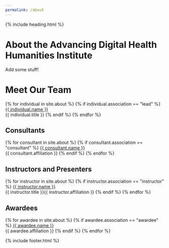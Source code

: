 ```yaml
---
permalink: /about
---
```

{% include heading.html %}
# About the Advancing Digital Health Humanities Institute

Add some stuff!

# Meet Our Team

{% for individual in site.about %}
{% if individual.association == "lead" %}
<a href="{{ site.baseurl }}{{ individual.permalink }}">{{ individual.name }}</a><br>
{{ individual.title }}
{% endif %}
{% endfor %}

## Consultants

{% for consultant in site.about %}
{% if consultant.association == "consultant" %}
<a href="{{ site.baseurl }}{{ consultant.permalink }}">{{ consultant.name }}</a><br>
{{ consultant.affiliation }}
{% endif %}
{% endfor %}

## Instructors and Presenters

{% for instructor in site.about %}
{% if instructor.association == "instructor" %}
<a href="{{ site.baseurl }}{{ instructor.permalink }}">{{ instructor.name }}</a><br>
{{ instructor.title }}{{ instructor.affiliation }}
{% endif %}
{% endfor %}

## Awardees

{% for awardee in site.about %}
{% if awardee.association == "awardee" %}
<a href="{{ site.baseurl }}{{ awardee.permalink }}">{{ awardee.name }}</a><br>
{{ awardee.affiliation }}
{% endif %}
{% endfor %}

{% include footer.html %}
